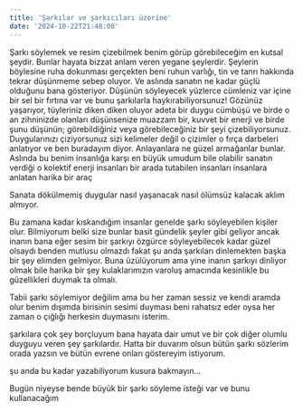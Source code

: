 ```yaml
---
title: 'Şarkılar ve şarkıcıları üzerine'
date: '2024-10-22T21:48:00'
---
```


Şarkı söylemek ve resim çizebilmek benim görüp görebileceğim en kutsal şeydir. Bunlar hayata bizzat anlam veren yegane şeylerdir. Şeylerin böylesine ruha dokunması gerçekten beni ruhun varlığı, tin ve tanrı hakkında tekrar düşünmeme sebep oluyor. Ve aslında sanatın ne kadar güçlü olduğunu bana gösteriyor. Düşünün söyleyecek yüzlerce cümleniz var içine bir sel bir fırtına var ve bunu şarkılarla haykırabiliyorsunuz! Gözünüz yaşarıyor, tüyleriniz diken diken oluyor adeta bir duygu cümbüşü ve birde o an zihninizde olanları düşünsenize muazzam bir, kuvvet bir enerji ve birde şunu düşünün; görebildiğiniz veya görebileceğiniz bir şeyi çizebiliyorsunuz. Duygularınızı çiziyorsunuz sizi kelimeler değil o çizimler o fırça darbeleri anlatıyor ve ben buradayım diyor. Anlayanlara ne güzel armağanlar bunlar. Aslında bu benim insanlığa karşı en büyük umudum bile olabilir sanatın verdiği o kolektif enerji insanları bir arada tutabilen insanları insanlara anlatan harika bir araç

Sanata dökülmemiş duygular nasıl yaşanacak nasıl ölümsüz kalacak aklım almıyor.

Bu zamana kadar kıskandığım insanlar genelde şarkı söyleyebilen kişiler olur. Bilmiyorum belki size bunlar basit gündelik şeyler gibi geliyor ancak inanın bana eğer sesim bir şarkıyı özgürce söyleyebilecek kadar güzel olsaydı benden mutlusu olmazdı fakat şu anda şarkıları dinlemekten başka bir şey elimden gelmiyor. Buna üzülüyorum ama yine inanın şarkıyı dinliyor olmak bile harika bir şey kulaklarımızın varoluş amacında kesinlikle bu güzellikleri duymak ta olmalı.

Tabii şarkı söylemiyor değilim ama bu her zaman sessiz ve kendi aramda olur benim dışımda birisinin sesimi duyması beni rahatsız eder oysa her zaman o çığlığı herkesin duymasını isterim.

şarkılara çok şey borçluyum bana hayata dair umut ve bir çok diğer olumlu duyguyu veren şey şarkılardır. Hatta bir duvarım olsun bütün şarkı sözlerim orada yazsın ve bütün evrene onları göstereyim istiyorum.

şu anda bu kadar yazabiliyorum kusura bakmayın... 

Bugün niyeyse bende büyük bir şarkı söyleme isteği var ve bunu kullanacağım
